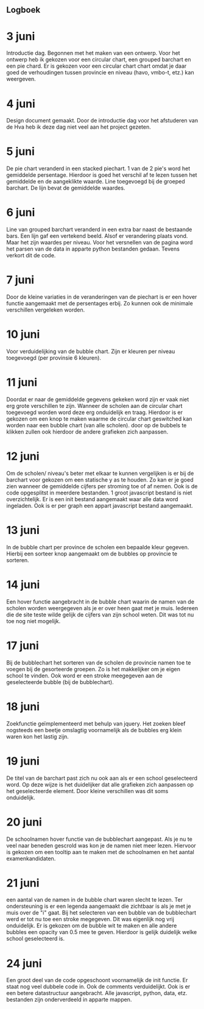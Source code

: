 ## Logboek

# 3 juni
Introductie dag. Begonnen met het maken van een ontwerp. Voor het ontwerp heb ik gekozen voor een circular chart,
een grouped barchart en een pie chard. Er is gekozen voor een circular chart chart omdat je daar goed de verhoudingen tussen provincie en niveau (havo, vmbo-t, etz.) kan weergeven.

# 4 juni
Design document gemaakt. Door de introductie dag voor het afstuderen van de Hva heb ik deze dag niet veel aan het project gezeten.

# 5 juni
De pie chart veranderd in een stacked piechart. 1 van de 2 pie's word het gemiddelde persentage. Hierdoor is goed het verschil af te lezen tussen het gemiddelde en de aangeklikte waarde. Line toegevoegd bij de groeped barchart. De lijn bevat de gemiddelde waardes.

# 6 juni
Line van grouped barchart veranderd in een extra bar naast de bestaande bars. Een lijn gaf een vertekend beeld. Alsof er verandering plaats vond. Maar het zijn waardes per niveau. Voor het versnellen van de pagina word het parsen van de data in apparte python bestanden gedaan. Tevens verkort dit de code.

# 7 juni
Door de kleine variaties in de veranderingen van de piechart is er een hover functie aangemaakt met de persentages erbij. Zo kunnen ook de minimale verschillen vergeleken worden.

# 10 juni
Voor verduidelijking van de bubble chart. Zijn er kleuren per niveau toegevoegd (per provinsie 6 kleuren).

# 11 juni
Doordat er naar de gemiddelde gegevens gekeken word zijn er vaak niet erg grote verschillen te zijn. Wanneer de scholen aan de circular chart toegevoegd worden word deze erg onduidelijk en traag. Hierdoor is er gekozen om een knop te maken waarme de circular chart geswitched kan worden naar een bubble chart (van alle scholen). door op de bubbels te klikken zullen ook hierdoor de andere grafieken zich aanpassen.

# 12 juni
Om de scholen/ niveau's beter met elkaar te kunnen vergelijken is er bij de barchart voor gekozen om een statische y as te houden. Zo kan er je goed zien wanneer de gemiddelde cijfers per stroming toe of af nemen. Ook is de code opgesplitst in meerdere bestanden. 1 groot javascript bestand is niet overzichtelijk. Er is een init bestand aangemaakt waar alle data word ingeladen. Ook is er per graph een appart javascript bestand aangemaakt.

# 13 juni
In de bubble chart per province de scholen een bepaalde kleur gegeven. Hierbij een sorteer knop aangemaakt om de bubbles op provincie te sorteren.

# 14 juni
Een hover functie aangebracht in de bubble chart waarin de namen van de scholen worden weergegeven als je er over heen gaat met je muis. Iedereen die de site teste wilde gelijk de cijfers van zijn school weten. Dit was tot nu toe nog niet mogelijk.

# 17 juni
Bij de bubblechart  het sorteren van de scholen de provincie namen toe te voegen bij de gesorteerde groepen. Zo is het makkelijker om je eigen school te vinden.
Ook word er een stroke meegegeven aan de geselecteerde bubble (bij de bubblechart).

# 18 juni
Zoekfunctie geïmplementeerd met behulp van jquery. Het zoeken bleef nogsteeds een beetje omslagtig voornamelijk als de bubbles erg klein waren kon het lastig zijn.

# 19 juni
De titel van de barchart past zich nu ook aan als er een school geselecteerd word. Op deze wijze is het duidelijker dat alle grafieken zich aanpassen op het geselecteerde element. Door kleine verschillen was dit soms onduidelijk.

# 20 juni
De schoolnamen hover functie van de bubblechart aangepast. Als je nu te veel naar beneden gescrold was kon je de namen niet meer lezen. Hiervoor is gekozen om een tooltip aan te maken met de schoolnamen en het aantal examenkandidaten.

# 21 juni
een aantal van de namen in de bubble chart waren slecht te lezen. Ter ondersteuning is er een legenda aangemaakt die zichtbaar is als je met je muis over de "i" gaat.
Bij het selecteren van een bubble van de bubblechart werd er tot nu toe een stroke megegeven. Dit was eigenlijk nog vrij onduidelijk. Er is gekozen om de bubble wit te maken en alle andere bubbles een opacity van 0.5 mee te geven. Hierdoor is gelijk duidelijk welke school geselecteerd is.

# 24 juni
Een groot deel van de code opgeschoont voornamelijk de init functie. Er staat nog veel dubbele code in. Ook de comments verduidelijkt. Ook is er een betere datastructuur aangebracht. Alle javascript, python, data, etz. bestanden zijn onderverdeeld in apparte mappen.
